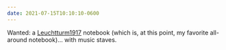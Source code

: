 ```yaml
---
date: 2021-07-15T10:10:10-0600
---
```


Wanted: a [Leuchtturm1917](https://www.leuchtturm1917.us) notebook (which is, at this point, my favorite all-around notebook)… with music staves.

